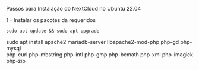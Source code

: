 Passos para Instalação do NextCloud no Ubuntu 22.04

1 - Instalar os pacotes da requeridos
```
sudo apt update && sudo apt upgrade
```
sudo apt install apache2 mariadb-server libapache2-mod-php php-gd php-mysql \
php-curl php-mbstring php-intl php-gmp php-bcmath php-xml php-imagick php-zip
